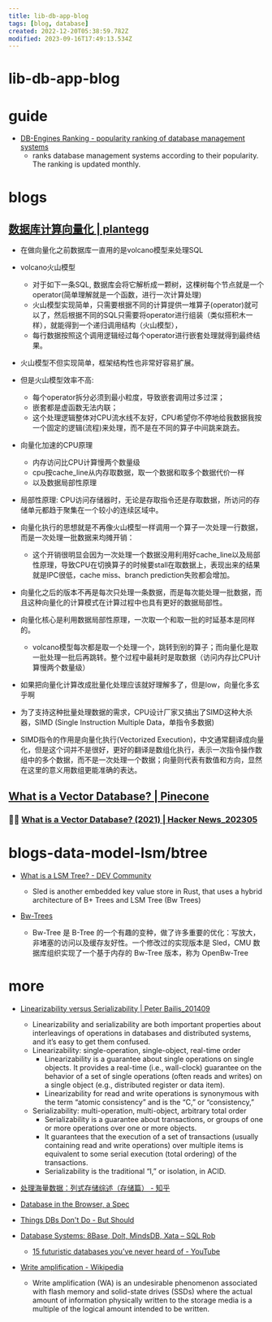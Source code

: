 ```yaml
---
title: lib-db-app-blog
tags: [blog, database]
created: 2022-12-20T05:38:59.782Z
modified: 2023-09-16T17:49:13.534Z
---
```


# lib-db-app-blog

# guide

- [DB-Engines Ranking - popularity ranking of database management systems](https://db-engines.com/en/ranking)
  - ranks database management systems according to their popularity. The ranking is updated monthly.
# blogs

## [数据库计算向量化 | plantegg](https://plantegg.github.io/2021/11/26/%E6%95%B0%E6%8D%AE%E5%BA%93%E8%AE%A1%E7%AE%97%E5%90%91%E9%87%8F%E5%8C%96/)

- 在做向量化之前数据库一直用的是volcano模型来处理SQL
- volcano火山模型
  - 对于如下一条SQL, 数据库会将它解析成一颗树，这棵树每个节点就是一个operator(简单理解就是一个函数，进行一次计算处理)
  - 火山模型实现简单，只需要根据不同的计算提供一堆算子(operator)就可以了，然后根据不同的SQL只需要将operator进行组装（类似搭积木一样），就能得到一个递归调用结构（火山模型），
  - 每行数据按照这个调用逻辑经过每个operator进行嵌套处理就得到最终结果。
- 火山模型不但实现简单，框架结构性也非常好容易扩展。
- 但是火山模型效率不高:
  - 每个operator拆分必须到最小粒度，导致嵌套调用过多过深；
  - 嵌套都是虚函数无法内联；
  - 这个处理逻辑整体对CPU流水线不友好，CPU希望你不停地给我数据我按一个固定的逻辑(流程)来处理，而不是在不同的算子中间跳来跳去。

- 向量化加速的CPU原理
  - 内存访问比CPU计算慢两个数量级
  - cpu按cache_line从内存取数据，取一个数据和取多个数据代价一样
  - 以及数据局部性原理
- 局部性原理: CPU访问存储器时，无论是存取指令还是存取数据，所访问的存储单元都趋于聚集在一个较小的连续区域中。 

- 向量化执行的思想就是不再像火山模型一样调用一个算子一次处理一行数据，而是一次处理一批数据来均摊开销：
  - 这个开销很明显会因为一次处理一个数据没用利用好cache_line以及局部性原理，导致CPU在切换算子的时候要stall在取数据上，表现出来的结果就是IPC很低，cache miss、branch prediction失败都会增加。
- 向量化之后的版本不再是每次只处理一条数据，而是每次能处理一批数据，而且这种向量化的计算模式在计算过程中也具有更好的数据局部性。
- 向量化核心是利用数据局部性原理，一次取一个和取一批的时延基本是同样的。
  - volcano模型每次都是取一个处理一个，跳转到别的算子；而向量化是取一批处理一批后再跳转。整个过程中最耗时是取数据（访问内存比CPU计算慢两个数量级）
- 如果把向量化计算改成批量化处理应该就好理解多了，但是low，向量化多玄乎啊
- 为了支持这种批量处理数据的需求，CPU设计厂家又搞出了SIMD这种大杀器，SIMD (Single Instruction Multiple Data，单指令多数据)
- SIMD指令的作用是向量化执行(Vectorized Execution)，中文通常翻译成向量化，但是这个词并不是很好，更好的翻译是数组化执行，表示一次指令操作数组中的多个数据，而不是一次处理一个数据；向量则代表有数值和方向，显然在这里的意义用数组更能准确的表达。

## [What is a Vector Database? | Pinecone](https://www.pinecone.io/learn/vector-database/)

### 👥🔥 [What is a Vector Database? (2021) | Hacker News_202305](https://news.ycombinator.com/item?id=35826929)

# blogs-data-model-lsm/btree
- [What is a LSM Tree? - DEV Community](https://dev.to/creativcoder/what-is-a-lsm-tree-3d75)
  - Sled is another embedded key value store in Rust, that uses a hybrid architecture of B+ Trees and LSM Tree (Bw Trees)

- [Bw-Trees](https://sinsay.github.io/db/chapter_6_6_bw_trees.html)
  - Bw-Tree 是 B-Tree 的一个有趣的变种，做了许多重要的优化：写放大，非堵塞的访问以及缓存友好性。一个修改过的实现版本是 Sled，CMU 数据库组织实现了一个基于内存的 Bw-Tree 版本，称为 OpenBw-Tree
# more
- [Linearizability versus Serializability | Peter Bailis_201409](http://www.bailis.org/blog/linearizability-versus-serializability/)
  - Linearizability and serializability are both important properties about interleavings of operations in databases and distributed systems, and it’s easy to get them confused.
  - Linearizability: single-operation, single-object, real-time order
    - Linearizability is a guarantee about single operations on single objects. It provides a real-time (i.e., wall-clock) guarantee on the behavior of a set of single operations (often reads and writes) on a single object (e.g., distributed register or data item).
    - Linearizability for read and write operations is synonymous with the term “atomic consistency” and is the “C,” or “consistency,” 
  - Serializability: multi-operation, multi-object, arbitrary total order
    - Serializability is a guarantee about transactions, or groups of one or more operations over one or more objects. 
    - It guarantees that the execution of a set of transactions (usually containing read and write operations) over multiple items is equivalent to some serial execution (total ordering) of the transactions.
    - Serializability is the traditional “I,” or isolation, in ACID.

- [处理海量数据：列式存储综述（存储篇） - 知乎](https://zhuanlan.zhihu.com/p/35622907)

- [Database in the Browser, a Spec](https://stopa.io/post/279)

- [Things DBs Don't Do - But Should](https://www.thenile.dev/blog/things-dbs-dont-do)

- [Database Systems: 8Base, Dolt, MindsDB, Xata – SQL Rob](https://sqlrob.com/2023/04/17/database-systems-8base-dolt-mindsdb-xata/)
  - [15 futuristic databases you’ve never heard of - YouTube](https://www.youtube.com/watch?v=jb2AvF8XzII)

- [Write amplification - Wikipedia](https://en.wikipedia.org/wiki/Write_amplification)
  - Write amplification (WA) is an undesirable phenomenon associated with flash memory and solid-state drives (SSDs) where the actual amount of information physically written to the storage media is a multiple of the logical amount intended to be written.
